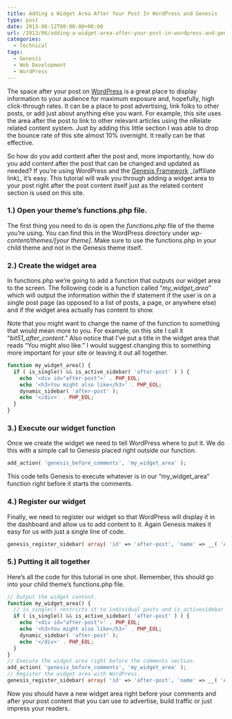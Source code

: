 ```yaml
---
title: Adding a Widget Area After Your Post In WordPress and Genesis
type: post
date: 2013-06-12T00:00:00+00:00
url: /2013/06/adding-a-widget-area-after-your-post-in-wordpress-and-genesis/
categories:
  - Technical
tags:
  - Genesis
  - Web Development
  - WordPress
---
```


The space after your post on [WordPress](http://www.wordpress.org) is a great place to display information to your audience for maximum exposure and, hopefully, high click-through rates. It can be a place to post advertising, link folks to other posts, or add just about anything else you want. For example, this site uses the area after the post to link to other relevant articles using the nRelate related content system. Just by adding this little section I was able to drop the bounce rate of this site almost 10% overnight. It really can be that effective.

So how do you add content after the post and, more importantly, how do you add content after the post that can be changed and updated as needed? If you’re using WordPress and the [Genesis Framework](http://www.shareasale.com/r.cfm?b=255468&u=527416&m=28169&urllink=&afftrack=) \_(affiliate link)\_ it’s easy. This tutorial will walk you through adding a widget area to your post right after the post content itself just as the related content section is used on this site.

### 1.) Open your theme’s functions.php file.

The first thing you need to do is open the _functions.php_ file of the theme you’re using. You can find this in the WordPress directory under _wp-content/themes/[your theme]_. Make sure to use the functions.php in your child theme and not in the Genesis theme itself.

### 2.) Create the widget area

In functions.php we’re going to add a function that outputs our widget area to the screen. The following code is a function called “_my\_widget\_area_” which will output the information within the if statement if the user is on a single post page (as opposed to a list of posts, a page, or anywhere else) and if the widget area actually has content to show.

Note that you might want to change the name of the function to something that would mean more to you. For example, on this site I call it “_bit51\_after\_content_.” Also notice that I’ve put a title in the widget area that reads “You might also like.” I would suggest changing this to something more important for your site or leaving it out all together.

``` php
function my_widget_area() {
  if ( is_single() && is_active_sidebar( 'after-post' ) ) {
    echo '<div id="after-post">' . PHP_EOL;
    echo '<h3>You might also like</h3>' . PHP_EOL;
    dynamic_sidebar( 'after-post' );
    echo '</div>' . PHP_EOL;
  }
}
```

### 3.) Execute our widget function

Once we create the widget we need to tell WordPress where to put it. We do this with a simple call to Genesis placed right outside our function.

``` php
add_action( 'genesis_before_comments', 'my_widget_area' );
```

This code tells Genesis to execute whatever is in our “my\_widget\_area” function right before it starts the comments.

### 4.) Register our widget

Finally, we need to register our widget so that WordPress will display it in the dashboard and allow us to add content to it. Again Genesis makes it easy for us with just a single line of code.

``` php
genesis_register_sidebar( array( 'id' => 'after-post', 'name' => __( 'After Post', 'bit51' ), 'description' => __( 'This is the section after a post.', 'bit51' ), ) );
```

### 5.) Putting it all together

Here’s all the code for this tutorial in one shot. Remember, this should go into your child theme’s functions.php file.

``` php
// Output the widget content.
function my_widget_area() {
  // is_single() restricts it to individual posts and is_activesidebar only writes anything if the sidebar actually has content to write.
  if ( is_single() && is_active_sidebar( 'after-post' ) ) {
    echo '<div id="after-post">' . PHP_EOL;
    echo '<h3>You might also like</h3>' . PHP_EOL;
    dynamic_sidebar( 'after-post' );
    echo '</div>' . PHP_EOL;
  }
}
// Execute the widget area right before the comments section.
add_action( 'genesis_before_comments', 'my_widget_area' );
// Register the widget area with WordPress.
genesis_register_sidebar( array( 'id' => 'after-post', 'name' => __( 'After Post', 'bit51' ), 'description' => __( 'This is the section after a post.', 'bit51' ), ) );
```

Now you should have a new widget area right before your comments and after your post content that you can use to advertise, build traffic or just impress your readers.